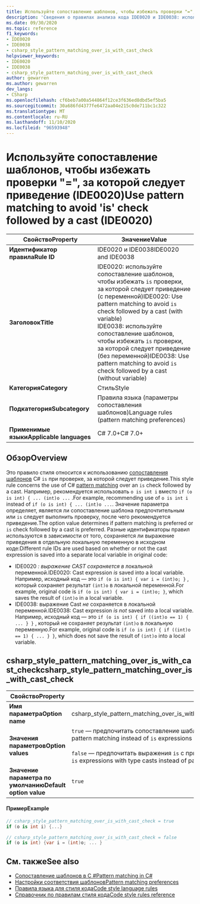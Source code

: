 ```yaml
---
title: Используйте сопоставление шаблонов, чтобы избежать проверки "=", за которой следует приведение (IDE0020 и IDE0038)
description: 'Сведения о правилах анализа кода IDE0020 и IDE0038: используйте сопоставление шаблонов, чтобы избежать проверки "=", за которой следует приведение'
ms.date: 09/30/2020
ms.topic: reference
f1_keywords:
- IDE0020
- IDE0038
- csharp_style_pattern_matching_over_is_with_cast_check
helpviewer_keywords:
- IDE0020
- IDE0038
- csharp_style_pattern_matching_over_is_with_cast_check
author: gewarren
ms.author: gewarren
dev_langs:
- CSharp
ms.openlocfilehash: cf6beb7a00a544864f12ce3f636ed8dbd5ef5ba5
ms.sourcegitcommit: 30a686fd4377fe6472aa04e215c0de711bc1c322
ms.translationtype: MT
ms.contentlocale: ru-RU
ms.lasthandoff: 11/10/2020
ms.locfileid: "96593948"
---
```

# <a name="use-pattern-matching-to-avoid-is-check-followed-by-a-cast-ide0020"></a><span data-ttu-id="c8b07-103">Используйте сопоставление шаблонов, чтобы избежать проверки "=", за которой следует приведение (IDE0020)</span><span class="sxs-lookup"><span data-stu-id="c8b07-103">Use pattern matching to avoid 'is' check followed by a cast (IDE0020)</span></span>

|<span data-ttu-id="c8b07-104">Свойство</span><span class="sxs-lookup"><span data-stu-id="c8b07-104">Property</span></span>|<span data-ttu-id="c8b07-105">Значение</span><span class="sxs-lookup"><span data-stu-id="c8b07-105">Value</span></span>|
|-|-|
| <span data-ttu-id="c8b07-106">**Идентификатор правила**</span><span class="sxs-lookup"><span data-stu-id="c8b07-106">**Rule ID**</span></span> | <span data-ttu-id="c8b07-107">IDE0020 и IDE0038</span><span class="sxs-lookup"><span data-stu-id="c8b07-107">IDE0020 and IDE0038</span></span> |
| <span data-ttu-id="c8b07-108">**Заголовок**</span><span class="sxs-lookup"><span data-stu-id="c8b07-108">**Title**</span></span> | <span data-ttu-id="c8b07-109">IDE0020: используйте сопоставление шаблонов, чтобы избежать `is` проверки, за которой следует приведение (с переменной)</span><span class="sxs-lookup"><span data-stu-id="c8b07-109">IDE0020: Use pattern matching to avoid `is` check followed by a cast (with variable)</span></span><br/> <span data-ttu-id="c8b07-110">IDE0038: используйте сопоставление шаблонов, чтобы избежать `is` проверки, за которой следует приведение (без переменной)</span><span class="sxs-lookup"><span data-stu-id="c8b07-110">IDE0038: Use pattern matching to avoid `is` check followed by a cast (without variable)</span></span> |
| <span data-ttu-id="c8b07-111">**Категория**</span><span class="sxs-lookup"><span data-stu-id="c8b07-111">**Category**</span></span> | <span data-ttu-id="c8b07-112">Стиль</span><span class="sxs-lookup"><span data-stu-id="c8b07-112">Style</span></span> |
| <span data-ttu-id="c8b07-113">**Подкатегория**</span><span class="sxs-lookup"><span data-stu-id="c8b07-113">**Subcategory**</span></span> | <span data-ttu-id="c8b07-114">Правила языка (параметры сопоставления шаблонов)</span><span class="sxs-lookup"><span data-stu-id="c8b07-114">Language rules (pattern matching preferences)</span></span> |
| <span data-ttu-id="c8b07-115">**Применимые языки**</span><span class="sxs-lookup"><span data-stu-id="c8b07-115">**Applicable languages**</span></span> | <span data-ttu-id="c8b07-116">C# 7.0+</span><span class="sxs-lookup"><span data-stu-id="c8b07-116">C# 7.0+</span></span> |

## <a name="overview"></a><span data-ttu-id="c8b07-117">Обзор</span><span class="sxs-lookup"><span data-stu-id="c8b07-117">Overview</span></span>

<span data-ttu-id="c8b07-118">Это правило стиля относится к использованию [сопоставления шаблонов](../../../csharp/pattern-matching.md) C# `is` при проверке, за которой следует приведение.</span><span class="sxs-lookup"><span data-stu-id="c8b07-118">This style rule concerns the use of C# [pattern matching](../../../csharp/pattern-matching.md) over an `is` check followed by a cast.</span></span> <span data-ttu-id="c8b07-119">Например, рекомендуется использовать `o is int i` вместо `if (o is int) { ... (int)o ...` .</span><span class="sxs-lookup"><span data-stu-id="c8b07-119">For example, recommending use of `o is int i` instead of `if (o is int) { ... (int)o ...`.</span></span> <span data-ttu-id="c8b07-120">Значение параметра определяет, является ли сопоставление шаблона предпочтительным или `is` следует выполнить проверку, после чего рекомендуется приведение.</span><span class="sxs-lookup"><span data-stu-id="c8b07-120">The option value determines if pattern matching is preferred or `is` check followed by a cast is preferred.</span></span> <span data-ttu-id="c8b07-121">Разные идентификаторы правил используются в зависимости от того, сохраняется ли выражение приведения в отдельную локальную переменную в исходном коде:</span><span class="sxs-lookup"><span data-stu-id="c8b07-121">Different rule IDs are used based on whether or not the cast expression is saved into a separate local variable in original code:</span></span>

- <span data-ttu-id="c8b07-122">IDE0020 _: выражение CAST сохраняется в_ локальной переменной.</span><span class="sxs-lookup"><span data-stu-id="c8b07-122">IDE0020: Cast expression _is_ saved into a local variable.</span></span> <span data-ttu-id="c8b07-123">Например, исходный код — это `if (o is int) { var i = (int)o; }` , который сохраняет результат `(int)o` в локальной переменной.</span><span class="sxs-lookup"><span data-stu-id="c8b07-123">For example, original code is `if (o is int) { var i = (int)o; }`, which saves the result of `(int)o` in a local variable.</span></span>
- <span data-ttu-id="c8b07-124">IDE0038: выражение Cast _не_ сохраняется в локальной переменной.</span><span class="sxs-lookup"><span data-stu-id="c8b07-124">IDE0038: Cast expression _is not_ saved into a local variable.</span></span> <span data-ttu-id="c8b07-125">Например, исходный код — это `if (o is int) { if ((int)o == 1) { ... } }` , который не сохраняет результат `(int)o` в локальную переменную.</span><span class="sxs-lookup"><span data-stu-id="c8b07-125">For example, original code is `if (o is int) { if ((int)o == 1) { ... } }`, which does not save the result of `(int)o` into a local variable.</span></span>

## <a name="csharp_style_pattern_matching_over_is_with_cast_check"></a><span data-ttu-id="c8b07-126">csharp_style_pattern_matching_over_is_with_cast_check</span><span class="sxs-lookup"><span data-stu-id="c8b07-126">csharp_style_pattern_matching_over_is_with_cast_check</span></span>

|<span data-ttu-id="c8b07-127">Свойство</span><span class="sxs-lookup"><span data-stu-id="c8b07-127">Property</span></span>|<span data-ttu-id="c8b07-128">Значение</span><span class="sxs-lookup"><span data-stu-id="c8b07-128">Value</span></span>|
|-|-|
| <span data-ttu-id="c8b07-129">**Имя параметра**</span><span class="sxs-lookup"><span data-stu-id="c8b07-129">**Option name**</span></span> | <span data-ttu-id="c8b07-130">csharp_style_pattern_matching_over_is_with_cast_check</span><span class="sxs-lookup"><span data-stu-id="c8b07-130">csharp_style_pattern_matching_over_is_with_cast_check</span></span>
| <span data-ttu-id="c8b07-131">**Значения параметров**</span><span class="sxs-lookup"><span data-stu-id="c8b07-131">**Option values**</span></span> | <span data-ttu-id="c8b07-132">`true` — предпочитать сопоставление шаблонов вместо выражений `is` с приведениями типов.</span><span class="sxs-lookup"><span data-stu-id="c8b07-132">`true` - Prefer pattern matching instead of `is` expressions with type casts</span></span><br /><br /><span data-ttu-id="c8b07-133">`false` — предпочитать выражения `is` с приведениями типов вместо сопоставления шаблонов.</span><span class="sxs-lookup"><span data-stu-id="c8b07-133">`false` - Prefer `is` expressions with type casts instead of pattern matching</span></span> |
| <span data-ttu-id="c8b07-134">**Значение параметра по умолчанию**</span><span class="sxs-lookup"><span data-stu-id="c8b07-134">**Default option value**</span></span> | `true` |

#### <a name="example"></a><span data-ttu-id="c8b07-135">Пример</span><span class="sxs-lookup"><span data-stu-id="c8b07-135">Example</span></span>

```csharp
// csharp_style_pattern_matching_over_is_with_cast_check = true
if (o is int i) {...}

// csharp_style_pattern_matching_over_is_with_cast_check = false
if (o is int) {var i = (int)o; ... }
```

## <a name="see-also"></a><span data-ttu-id="c8b07-136">См. также</span><span class="sxs-lookup"><span data-stu-id="c8b07-136">See also</span></span>

- [<span data-ttu-id="c8b07-137">Сопоставление шаблонов в C #</span><span class="sxs-lookup"><span data-stu-id="c8b07-137">Pattern matching in C#</span></span>](../../../csharp/pattern-matching.md)
- [<span data-ttu-id="c8b07-138">Настройки соответствия шаблонов</span><span class="sxs-lookup"><span data-stu-id="c8b07-138">Pattern matching preferences</span></span>](pattern-matching-preferences.md)
- [<span data-ttu-id="c8b07-139">Правила языка для стиля кода</span><span class="sxs-lookup"><span data-stu-id="c8b07-139">Code style language rules</span></span>](language-rules.md)
- [<span data-ttu-id="c8b07-140">Справочник по правилам стиля кода</span><span class="sxs-lookup"><span data-stu-id="c8b07-140">Code style rules reference</span></span>](index.md)
